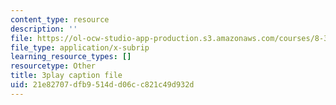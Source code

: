 ```yaml
---
content_type: resource
description: ''
file: https://ol-ocw-studio-app-production.s3.amazonaws.com/courses/8-333-statistical-mechanics-i-statistical-mechanics-of-particles-fall-2013/21e82707dfb9514dd06cc821c49d932d_Y59FgktB4uQ.srt
file_type: application/x-subrip
learning_resource_types: []
resourcetype: Other
title: 3play caption file
uid: 21e82707-dfb9-514d-d06c-c821c49d932d
---
```

